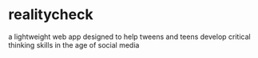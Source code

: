 # realitycheck
a lightweight web app designed to help tweens and teens develop critical thinking skills in the age of social media
